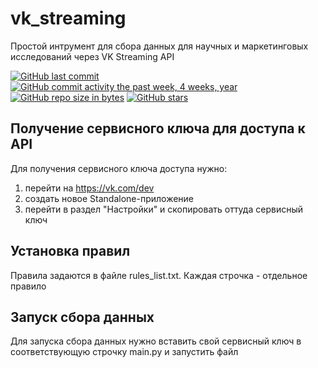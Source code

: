 # vk_streaming
Простой интрумент для сбора данных для научных и маркетинговых исследований через VK Streaming API

[![GitHub last commit](https://img.shields.io/github/last-commit/marinskiy/vk_streaming.svg)](https://github.com/marinskiy/vk_streaming) 
[![GitHub commit activity the past week, 4 weeks, year](https://img.shields.io/github/commit-activity/y/marinskiy/vk_streaming.svg)](https://github.com/marinskiy/vk_streaming)
[![GitHub repo size in bytes](https://img.shields.io/github/repo-size/marinskiy/vk_streaming.svg)](https://github.com/marinskiy/vk_streaming) 
[![GitHub stars](https://img.shields.io/github/stars/marinskiy/vk_streaming.svg)](https://github.com/marinskiy/vk_streaming)

## Получение сервисного ключа для доступа к API

Для получения сервисного ключа доступа нужно:
1) перейти на https://vk.com/dev 
2) создать новое Standalone-приложение
3) перейти в раздел "Настройки" и скопировать оттуда сервисный ключ

## Установка правил
Правила задаются в файле rules_list.txt. Каждая строчка - отдельное правило

## Запуск сбора данных
Для запуска сбора данных нужно вставить свой сервисный ключ в соответствующую строчку main.py и запустить файл
